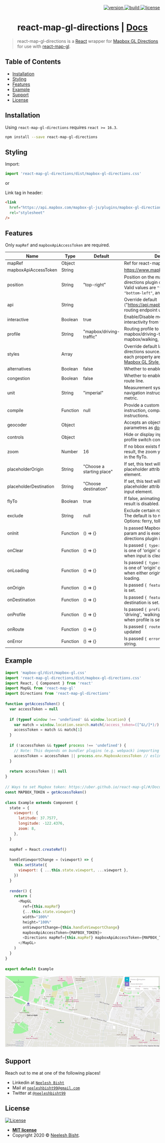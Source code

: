 <p align="right">
  <a href="https://npmjs.org/package/react-map-gl">
    <img src="https://img.shields.io/npm/v/react-map-gl.svg?style=flat-square" alt="version" />
  </a>
  <a href="https://travis-ci.com/visgl/react-map-gl">
    <img src="https://api.travis-ci.com/visgl/react-map-gl.svg?branch=master" alt="build" />
  </a>
  <a href="http://badges.mit-license.org">
    <img src="http://img.shields.io/:license-mit-blue.svg?style=flat-square" alt="license" />
  </a>
</p>

<h1 align="center">react-map-gl-directions | <a href="https://github.com/neeleshbisht99/react-map-gl-directions/blob/master/README.md">Docs</a></h1>

> react-map-gl-directions is a [React](http://facebook.github.io/react/) wrapper for
> [Mapbox GL Directions](https://github.com/mapbox/mapbox-gl-directions) for use with [react-map-gl](https://github.com/visgl/react-map-gl).

<!--
***INSERT ANOTHER GRAPHIC HERE***

[![INSERT YOUR GRAPHIC HERE](http://i.imgur.com/dt8AUb6.png)]()

- Most people will glance at your `README`, *maybe* star it, and leave
- Ergo, people should understand instantly what your project is about based on your repo

> Tips

- HAVE WHITE SPACE
- MAKE IT PRETTY
- GIFS ARE REALLY COOL
> GIF Tools

- Use <a href="http://recordit.co/" target="_blank">**Recordit**</a> to create quicks screencasts of your desktop and export them as `GIF`s.
- For terminal sessions, there's <a href="https://github.com/chjj/ttystudio" target="_blank">**ttystudio**</a> which also supports exporting `GIF`s.

**Recordit**

![Recordit GIF](http://g.recordit.co/iLN6A0vSD8.gif)

**ttystudio**

![ttystudio GIF](https://raw.githubusercontent.com/chjj/ttystudio/master/img/example.gif)

---
-->

## Table of Contents

- [Installation](#installation)
- [Styling](#styling)
- [Features](#features)
- [Example](#example)
- [Support](#support)
- [License](#license)

## Installation

Using `react-map-gl-directions` requires `react >= 16.3`.

```sh
npm install --save react-map-gl-directions
```

## Styling

Import:

```js
import 'react-map-gl-directions/dist/mapbox-gl-directions.css'
```

or

Link tag in header:

```html
<link
  href="https://api.mapbox.com/mapbox-gl-js/plugins/mapbox-gl-directions/v4.0.0/mapbox-gl-directions.css"
  rel="stylesheet"
/>
```

## Features

Only `mapRef` and `mapboxApiAccessToken` are required.

| Name                   | Type     | Default                   | Description                                                                                                                                                                                               |
| ---------------------- | -------- | ------------------------- | --------------------------------------------------------------------------------------------------------------------------------------------------------------------------------------------------------- |
| mapRef                 | Object   |                           | Ref for react-map-gl map component.                                                                                                                                                                       |
| mapboxApiAccessToken   | String   |                           | https://www.mapbox.com/                                                                                                                                                                                   |
| position               | String   | "top-right"               | Position on the map to which the directions plugin control will be added. Valid values are `"top-left"`, `"top-right"`, `"bottom-left"`, and `"bottom-right"`.                                            |
| api                    | String   |                           | Override default ("https://api.mapbox.com/directions/v5/") routing endpoint url.                                                                                                                          |
| interactive            | Boolean  | true                      | Enable/Disable mouse or touch interactivity from the plugin.                                                                                                                                              |
| profile                | String   | "mapbox/driving-traffic"  | Routing profile to use. Options: mapbox/driving-traffic, mapbox/driving, mapbox/walking, mapbox/cycling.                                                                                                  |
| styles                 | Array    |                           | Override default layer properties of the directions source. Documentation for each property are specified in the <a href="https://docs.mapbox.com/mapbox-gl-js/style-spec/">Mapbox GL Style Reference</a> |
| alternatives           | Boolean  | false                     | Whether to enable alternatives.                                                                                                                                                                           |
| congestion             | Boolean  | false                     | Whether to enable congestion along the route line.                                                                                                                                                        |
| unit                   | String   | "imperial"                | Measurement system to be used in navigation instructions. Options: imperial, metric.                                                                                                                      |
| compile                | Function | null                      | Provide a custom function for generating instruction, compatible with osrm-text-instructions.                                                                                                             |
| geocoder               | Object   |                           | Accepts an object containing the query parametres as <a href="https://docs.mapbox.com/api/#search-for-places">documented here</a>.                                                                        |
| controls               | Object   |                           | Hide or display inputs, instructions and profile switch controls.                                                                                                                                         |
| zoom                   | Number   | 16                        | If no bbox exists from the geocoder result, the zoom you set here will be used in the flyTo.                                                                                                              |
| placeholderOrigin      | String   | "Choose a starting place" | If set, this text will appear as the placeholder attribute for the origin input element.                                                                                                                  |
| placeholderDestination | String   | "Choose destination"      | If set, this text will appear as the placeholder attribute for the destination input element.                                                                                                             |
| flyTo                  | Boolean  | true                      | If false, animating the map to a selected result is disabled.                                                                                                                                             |
| exclude                | String   | null                      | Exclude certain road types from routing. The default is to not exclude anything. Options: ferry, toll, motorway.                                                                                          |
| onInit                 | Function | () => {}                  | Is passed Mapbox directions instance as param and is executed after Mapbox directions plugin is initialized.                                                                                              |
| onClear                | Function | () => {}                  | Is passed `{ type: }` as a param and type is one of 'origin' or 'destination'. Fired when input is cleared.                                                                                               |
| onLoading              | Function | () => {}                  | Is passed `{ type: }` as a param and type is one of 'origin' or 'destination'. Fired when either origin or destination is loading.                                                                        |
| onOrigin               | Function | () => {}                  | Is passed `{ feature }` Fired when origin is set.                                                                                                                                                         |
| onDestination          | Function | () => {}                  | Is passed `{ feature }` Fired when destination is set.                                                                                                                                                    |
| onProfile              | Function | () => {}                  | Is passed `{ profile }` Profile is one of 'driving', 'walking', or 'cycling'. Fired when profile is set.                                                                                                  |
| onRoute                | Function | () => {}                  | Is passed `{ route }` Fired when a route is updated                                                                                                                                                       |
| onError                | Function | () => {}                  | Is passed `{ error }` as a param. Error as string.                                                                                                                                                        |

## Example

```js
import 'mapbox-gl/dist/mapbox-gl.css'
import 'react-map-gl-directions/dist/mapbox-gl-directions.css'
import React, { Component } from 'react'
import MapGL from 'react-map-gl'
import Directions from 'react-map-gl-directions'

function getAccessToken() {
  var accessToken = null

  if (typeof window !== 'undefined' && window.location) {
    var match = window.location.search.match(/access_token=([^&\/]*)/)
    accessToken = match && match[1]
  }

  if (!accessToken && typeof process !== 'undefined') {
    // Note: This depends on bundler plugins (e.g. webpack) inmporting environment correctly
    accessToken = accessToken || process.env.MapboxAccessToken // eslint-disable-line
  }

  return accessToken || null
}

// Ways to set Mapbox token: https://uber.github.io/react-map-gl/#/Documentation/getting-started/about-mapbox-tokens
const MAPBOX_TOKEN = getAccessToken()

class Example extends Component {
  state = {
    viewport: {
      latitude: 37.7577,
      longitude: -122.4376,
      zoom: 8,
    },
  }

  mapRef = React.createRef()

  handleViewportChange = (viewport) => {
    this.setState({
      viewport: { ...this.state.viewport, ...viewport },
    })
  }

  render() {
    return (
      <MapGL
        ref={this.mapRef}
        {...this.state.viewport}
        width="100%"
        height="100%"
        onViewportChange={this.handleViewportChange}
        mapboxApiAccessToken={MAPBOX_TOKEN}>
        <Directions mapRef={this.mapRef} mapboxApiAccessToken={MAPBOX_TOKEN} />
      </MapGL>
    )
  }
}

export default Example
```

![react-map-gl-directions example screenshot](react-map-gl-directions.gif)

## Support

Reach out to me at one of the following places!

- Linkedin at <a href="https://www.linkedin.com/in/neelesh-bisht-398061b4/" target="_blank">`Neelesh Bisht`</a>
- Mail at <a href="mailto:neelesbisht99@gmail.com" target="_blank">`neeleshbisht99@gmail.com`</a>
- Twitter at <a href="https://twitter.com/neeleshbisht99" target="_blank">`@neeleshbisht99`</a>

## License

[![License](http://img.shields.io/:license-mit-blue.svg?style=flat-square)](http://badges.mit-license.org)

- **[MIT license](http://opensource.org/licenses/mit-license.php)**
- Copyright 2020 © <a href="https://github.com/neeleshbisht99/react-map-gl-directions" target="_blank">Neelesh Bisht</a>.
